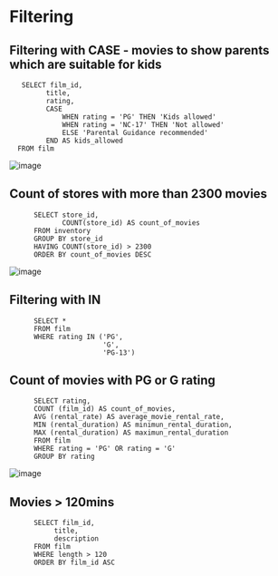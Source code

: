  # Filtering
 
 ## Filtering with CASE - movies to show parents which are suitable for kids
 
       SELECT film_id,
             title,
             rating,
             CASE
                 WHEN rating = 'PG' THEN 'Kids allowed'
                 WHEN rating = 'NC-17' THEN 'Not allowed'
                 ELSE 'Parental Guidance recommended'
             END AS kids_allowed
      FROM film

![image](https://user-images.githubusercontent.com/106902397/172073800-aef8d49b-62eb-440c-aa54-08f746d81340.png)

## Count of stores with more than 2300 movies 

          SELECT store_id,
                 COUNT(store_id) AS count_of_movies
          FROM inventory
          GROUP BY store_id
          HAVING COUNT(store_id) > 2300
          ORDER BY count_of_movies DESC
          
![image](https://user-images.githubusercontent.com/106902397/172073837-a7fd7402-e2ac-4579-93cb-87d0be0c0d11.png)

## Filtering with IN

          SELECT *
          FROM film
          WHERE rating IN ('PG',
                           'G',
                           'PG-13')
                           
## Count of movies with PG or G rating

          SELECT rating,
          COUNT (film_id) AS count_of_movies,
          AVG (rental_rate) AS average_movie_rental_rate,
          MIN (rental_duration) AS minimun_rental_duration,
          MAX (rental_duration) AS maximun_rental_duration
          FROM film
          WHERE rating = 'PG' OR rating = 'G'
          GROUP BY rating
          
![image](https://user-images.githubusercontent.com/106902397/172074009-122cecf5-4e56-420f-902d-600681475a89.png)


## Movies > 120mins

          SELECT film_id,
               title,
               description
          FROM film
          WHERE length > 120
          ORDER BY film_id ASC
          
